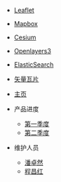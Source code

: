 * [Leaflet](leaflet/index)
* [Mapbox](mapbox/index)
* [Cesium](cesium)
* [Openlayers3](openlayers3/index)
* [ElasticSearch](elasticsearch/index)
* [矢量瓦片](vectortile/index)
* [主页](/)

* 产品进度
  * [第一季度](sections/first-section/leaflet/index.md)
  * [第二季度](sections/second-section/leaflet/index.md)
* 维护人员
  * [潘卓然](zh-cn/configuration.md)
  * [程昌红](zh-cn/themes.md)
